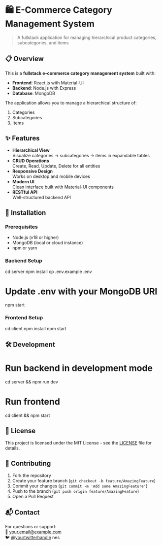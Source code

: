 # 🛍️ E-Commerce Category Management System




> A fullstack application for managing hierarchical product categories, subcategories, and items

## 📋 Overview

This is a **fullstack e-commerce category management system** built with:

- **Frontend**: React.js with Material-UI
- **Backend**: Node.js with Express
- **Database**: MongoDB

The application allows you to manage a hierarchical structure of:
1. Categories
2. Subcategories
3. Items

## ✨ Features

- **Hierarchical View**  
  Visualize categories → subcategories → items in expandable tables
- **CRUD Operations**  
  Create, Read, Update, Delete for all entities
- **Responsive Design**  
  Works on desktop and mobile devices
- **Modern UI**  
  Clean interface built with Material-UI components
- **RESTful API**  
  Well-structured backend API

## 🚀 Installation

### Prerequisites

- Node.js (v18 or higher)
- MongoDB (local or cloud instance)
- npm or yarn

### Backend Setup


cd server
npm install
cp .env.example .env
# Update .env with your MongoDB URI
npm start

### Frontend Setup


cd client
npm install
npm start





## 🛠️ Development


# Run backend in development mode
cd server && npm run dev

# Run frontend
cd client && npm start


## 📝 License

This project is licensed under the MIT License - see the [LICENSE](LICENSE) file for details.

## 🤝 Contributing

1. Fork the repository
2. Create your feature branch (`git checkout -b feature/AmazingFeature`)
3. Commit your changes (`git commit -m 'Add some AmazingFeature'`)
4. Push to the branch (`git push origin feature/AmazingFeature`)
5. Open a Pull Request

## 📬 Contact

For questions or support:  
📧 [your.email@example.com](mailto:your.email@example.com)  
🐦 [@yourtwitterhandle](https://twitter.com/yourtwitterhandle)
nes
